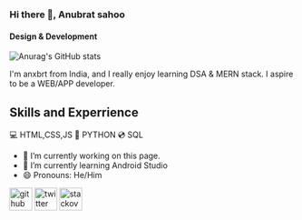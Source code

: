 ### Hi there 👋, Anubrat sahoo
#### Design & Development

![Anurag's GitHub stats](https://github-readme-stats.vercel.app/api/top-langs?username=anxbtusername=anxbt&show_icons=true&show=reviews,discussions_started,discussions_answered,prs_merged,prs_merged_percentage&theme=calm)

I'm anxbrt from India, and I really enjoy learning DSA & MERN stack. I aspire to be a WEB/APP developer.

## Skills and Experrience
💻 HTML,CSS,JS
🐍 PYTHON
💿 SQL

- 🔭 I’m currently working on this page. 
- 🌱 I’m currently learning Android Studio 
- 😄 Pronouns: He/Him 


[<img src='https://cdn.jsdelivr.net/npm/simple-icons@3.0.1/icons/github.svg' alt='github' height='40'>](https://github.com/@anxbt)  [<img src='https://cdn.jsdelivr.net/npm/simple-icons@3.0.1/icons/twitter.svg' alt='twitter' height='40'>](https://twitter.com/@Anubrat5)  [<img src='https://cdn.jsdelivr.net/npm/simple-icons@3.0.1/icons/stackoverflow.svg' alt='stackoverflow' height='40'>](https://stackoverflow.com/users/@anxbrt)  






